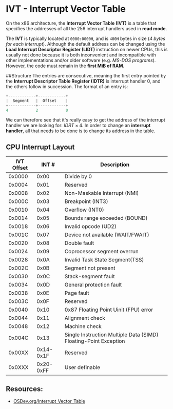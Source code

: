 # IVT - Interrupt Vector Table
On the x86 architecture, the **Interrupt Vector Table (IVT)** is a table that specifies the addresses of all the 256 interrupt handlers used in **read mode**.

The **IVT** is typically located at `0000:0000H`, and is `400H` bytes in size (*4 bytes for each interrupt*). Although the default address can be changed using the **Load Interrupt Descriptor Register (LIDT)** instruction on newer CPUs, this is usually not done because it is both inconvenient and incompatible with other implementations and/or older software (e.g. *MS-DOS programs*). However, the code must remain in the **first MiB of RAM**.

##Structure
The entries are consecutive, meaning the first entry pointed by the **Interrupt Descriptor Table Register (IDTR)** is interrupt handler 0, and the others follow in succession. The format of an entry is:
```c
+------------+------------+
|  Segment   |  Offset    |
+------------+------------+
4            2            0
```
We can therefore see that it's really easy to get the address of the interrupt handler we are looking for: $IDRT \times 4$. In order to change an **interrupt handler**, all that needs to be done is to change its address in the table.

## CPU Interrupt Layout
|IVT Offset | INT #|Description|
|---|---|---|
|0x0000|0x00|Divide by 0|
|0x0004|0x01|Reserved|
|0x0008|0x02|Non-Maskable Interrupt (NMI)|
|0x000C|0x03|Breakpoint (INT3)|
|0x0010|0x04|Overflow (INT0)|
|0x0014|0x05|Bounds range exceeded (BOUND)|
|0x0018|0x06|Invalid opcode (UD2)|
|0x001C|0x07|Device not available (WAIT/FWAIT)|
|0x0020|0x08|Double fault|
|0x0024|0x09|Coprocessor segment overrun|
|0x0028|0x0A|Invalid Task State Segment(TSS)|
|0x002C|0x0B|Segment not present|
|0x0030|0x0C|Stack-segment fault|
|0x0034|0x0D|General protection fault|
|0x0038|0x0E|Page fault|
|0x003C|0x0F|Reserved|
|0x0040|0x10|0x87 Floating Point Uinit (FPU) error|
|0x0044|0x11|Alignment check|
|0x0048|0x12|Machine check|
|0x004C|0x13|Single Instruction Multiple Data (SIMD) Floating-Point Exception|
|0x00XX|0x14-0x1F|Reserved|
|0x0XXX|0x20-0xFF|User definable|

## Resources:
 * [OSDev.org/Interrupt_Vector_Table](https://wiki.osdev.org/Interrupt_Vector_Table)
